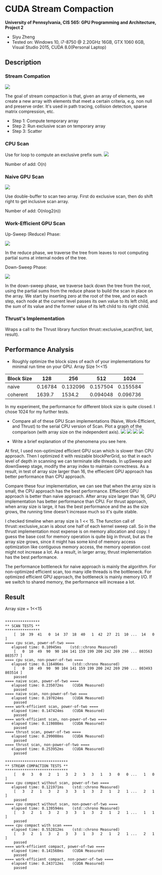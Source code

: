CUDA Stream Compaction
======================

**University of Pennsylvania, CIS 565: GPU Programming and Architecture, Project 2**

* Siyu Zheng
* Tested on: Windows 10, i7-8750 @ 2.20GHz 16GB, GTX 1060 6GB, Visual Studio 2015, CUDA 8.0(Personal Laptop)

## Description

### Stream Compation
![](img/streamCompaction.png)

The goal of stream compaction is that, given an array of elements, we create a new array with elements that meet a certain criteria, e.g. non null and preserve order. It's used in path tracing, collision detection, sparse matrix compression, etc.

* Step 1:  Compute temporary array
* Step 2:  Run exclusive scan on temporary array
* Step 3:  Scatter

### CPU Scan
Use for loop to compute an exclusive prefix sum. 
![](img/cpu.png)

Number of add: O(n)

### Naive GPU Scan

![](img/naive.png)

Use double-buffer to scan two array. First do exclusive scan, then do shift right to get inclusive scan array.

Number of add: O(nlog2(n))

### Work-Efficient GPU Scan
Up-Sweep (Reduce) Phase:

![](img/upsweep.png)

 In the reduce phase, we traverse the tree from leaves to root computing partial sums at internal nodes of the tree.

Down-Sweep Phase:

![](img/downsweep.png)

In the down-sweep phase, we traverse back down the tree from the root, using the partial sums from the reduce phase to build the scan in place on the array. We start by inserting zero at the root of the tree, and on each step, each node at the current level passes its own value to its left child, and the sum of its value and the former value of its left child to its right child.

### Thrust's Implementation

Wraps a call to the Thrust library function thrust::exclusive_scan(first, last, result).

## Performance Analysis

* Roughly optimize the block sizes of each of your implementations for minimal run time on your GPU.
Array Size 1<<15 


| Block Size    | 128           |  256     | 512     |1024    |
| ------------- |-------------|-------| -----|----- |
| naive         | 0.16784       | 0.132096 | 0.157504|0.155584 |
| coherent      | 1639.7        |   1534.2 | 0.094048| 0.096736 |

In my experiment, the performance for different block size is quite closed. I chose 1024 for my further tests.


* Compare all of these GPU Scan implementations (Naive, Work-Efficient, and Thrust) to the serial CPU version of Scan. Plot a graph of the comparison (with array size on the independent axis).
![](img/pot1.png)
![](img/pot2.png)
![](img/npot1.png)
![](img/npot2.png)

* Write a brief explanation of the phenomena you see here.

At first, I used non-optimized efficient GPU scan which is slower than CPU approach. Then I optimized it with resizable blockPerGrid, so that in each level of depth in scanning we can terminate idle threads. In upSweep and downSweep stage, modify the array index to maintain correctness. As a result, in test of array size larger than 16, the effiecient GPU approach has better performance than CPU approach.

Compare these four implementation, we can see that when the array size is small, the CPU approach has the best performance. Effiecient GPU approach is better than naive approach. After array size larger than 16, GPU implementation has better performance than CPU. For thrust approach, when array size is large, it has the best performance and the as the size grows, the running time doesn't increase much so it's quite stable.

I checked timeline when array size is 1 << 15. The function call of thrust::exclusive_scan is about one half of each kernel sweep call. So in the thrust implementation most expense is on memory allocation and copy. I guess the base cost for memory operation is quite big in thrust, but as the array size grows, since it might has some kind of memory access optimization like contiguous memory access, the memory operation cost might not increase a lot. As a result, in larger array, thrust implementation has the best performance.

The performance bottleneck for naive approach is mainly the algorithm. For non-optimized efficient scan, too many idle threads is the bottleneck. For optimized efficient GPU approach, the bottleneck is mainly memory I/O. If we switch to shared memory, the performance will increase a lot. 

## Result

Array size = 1<<15

```

****************
** SCAN TESTS **
****************
    [  10  39  41   0  14  37  18  40   1  42  27  21  10 ...  14   0 ]
==== cpu scan, power-of-two ====
   elapsed time: 0.10945ms    (std::chrono Measured)
    [   0  10  49  90  90 104 141 159 199 200 242 269 290 ... 803563 803577 ]
==== cpu scan, non-power-of-two ====
   elapsed time: 0.116406ms    (std::chrono Measured)
    [   0  10  49  90  90 104 141 159 199 200 242 269 290 ... 803493 803514 ]
    passed
==== naive scan, power-of-two ====
   elapsed time: 0.235072ms    (CUDA Measured)
    passed
==== naive scan, non-power-of-two ====
   elapsed time: 0.197024ms    (CUDA Measured)
    passed
==== work-efficient scan, power-of-two ====
   elapsed time: 0.147424ms    (CUDA Measured)
    passed
==== work-efficient scan, non-power-of-two ====
   elapsed time: 0.119808ms    (CUDA Measured)
    passed
==== thrust scan, power-of-two ====
   elapsed time: 0.299008ms    (CUDA Measured)
    passed
==== thrust scan, non-power-of-two ====
   elapsed time: 0.253952ms    (CUDA Measured)
    passed

*****************************
** STREAM COMPACTION TESTS **
*****************************
    [   0   3   0   2   1   3   2   3   3   1   3   0   0 ...   1   0 ]
==== cpu compact without scan, power-of-two ====
   elapsed time: 0.121971ms    (std::chrono Measured)
    [   3   2   1   3   2   3   3   1   3   2   1   2   1 ...   2   1 ]
    passed
==== cpu compact without scan, non-power-of-two ====
   elapsed time: 0.139594ms    (std::chrono Measured)
    [   3   2   1   3   2   3   3   1   3   2   1   2   1 ...   1   1 ]
    passed
==== cpu compact with scan ====
   elapsed time: 0.552812ms    (std::chrono Measured)
    [   3   2   1   3   2   3   3   1   3   2   1   2   1 ...   2   1 ]
    passed
==== work-efficient compact, power-of-two ====
   elapsed time: 0.141568ms    (CUDA Measured)
    passed
==== work-efficient compact, non-power-of-two ====
   elapsed time: 0.243712ms    (CUDA Measured)
    passed

```
